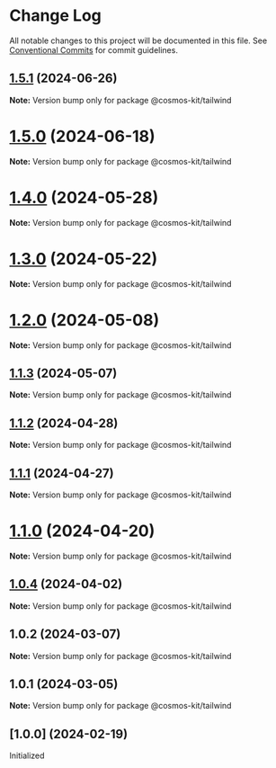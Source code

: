 # Change Log

All notable changes to this project will be documented in this file.
See [Conventional Commits](https://conventionalcommits.org) for commit guidelines.

## [1.5.1](https://github.com/cosmology-tech/cosmos-kit/compare/@cosmos-kit/tailwind@1.5.0...@cosmos-kit/tailwind@1.5.1) (2024-06-26)

**Note:** Version bump only for package @cosmos-kit/tailwind





# [1.5.0](https://github.com/cosmology-tech/cosmos-kit/compare/@cosmos-kit/tailwind@1.4.0...@cosmos-kit/tailwind@1.5.0) (2024-06-18)

**Note:** Version bump only for package @cosmos-kit/tailwind





# [1.4.0](https://github.com/cosmology-tech/cosmos-kit/compare/@cosmos-kit/tailwind@1.3.0...@cosmos-kit/tailwind@1.4.0) (2024-05-28)

**Note:** Version bump only for package @cosmos-kit/tailwind





# [1.3.0](https://github.com/cosmology-tech/cosmos-kit/compare/@cosmos-kit/tailwind@1.2.0...@cosmos-kit/tailwind@1.3.0) (2024-05-22)

**Note:** Version bump only for package @cosmos-kit/tailwind





# [1.2.0](https://github.com/cosmology-tech/cosmos-kit/compare/@cosmos-kit/tailwind@1.1.3...@cosmos-kit/tailwind@1.2.0) (2024-05-08)

**Note:** Version bump only for package @cosmos-kit/tailwind





## [1.1.3](https://github.com/cosmology-tech/cosmos-kit/compare/@cosmos-kit/tailwind@1.1.2...@cosmos-kit/tailwind@1.1.3) (2024-05-07)

**Note:** Version bump only for package @cosmos-kit/tailwind

## [1.1.2](https://github.com/cosmology-tech/cosmos-kit/compare/@cosmos-kit/tailwind@1.1.1...@cosmos-kit/tailwind@1.1.2) (2024-04-28)

**Note:** Version bump only for package @cosmos-kit/tailwind

## [1.1.1](https://github.com/cosmology-tech/cosmos-kit/compare/@cosmos-kit/tailwind@1.1.0...@cosmos-kit/tailwind@1.1.1) (2024-04-27)

**Note:** Version bump only for package @cosmos-kit/tailwind

# [1.1.0](https://github.com/cosmology-tech/cosmos-kit/compare/@cosmos-kit/tailwind@1.0.4...@cosmos-kit/tailwind@1.1.0) (2024-04-20)

**Note:** Version bump only for package @cosmos-kit/tailwind

## [1.0.4](https://github.com/cosmology-tech/cosmos-kit/compare/@cosmos-kit/tailwind@1.0.2...@cosmos-kit/tailwind@1.0.4) (2024-04-02)

**Note:** Version bump only for package @cosmos-kit/tailwind

## 1.0.2 (2024-03-07)

**Note:** Version bump only for package @cosmos-kit/tailwind

## 1.0.1 (2024-03-05)

**Note:** Version bump only for package @cosmos-kit/tailwind

## [1.0.0] (2024-02-19)

Initialized
